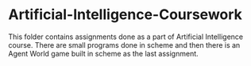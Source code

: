 # Artificial-Intelligence-Coursework

This folder contains assignments done as a part of Artificial Intelligence course.
There are small programs done in scheme and then there is an Agent World game built in scheme as the last assignment.
